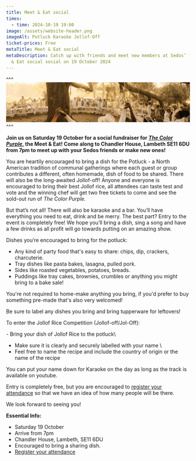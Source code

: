 ```yaml
---
title: Meet & Eat social
times:
  - time: 2024-10-19 19:00
image: /assets/website-header.png
imageAlt: Potluck Karaoke Jollof-Off
ticket-prices: Free
metaTitle: Meet & Eat social
metaDescription: Catch up with friends and meet new members at Sedos’ free Meet
  & Eat social social on 19 October 2024
---
```

^^^
![Sedos Meet & Eat social](/assets/website-header.png)
^^^ 

**Join us on Saturday 19 October for a social fundraiser for *[The Color Purple](https://www.sedos.co.uk/shows/2024-the-color-purple)*, the Meet & Eat! Come along to Chandler House, Lambeth SE11 6DU from 7pm to meet up with your Sedos friends or make new ones!** 

You are heartily encouraged to bring a dish for the Potluck - a North American tradition of communal gatherings where each guest or group contributes a different, often homemade, dish of food to be shared. There will also be the long-awaited Jollof-off! Anyone and everyone is encouraged to bring their best Jollof rice, all attendees can taste test and vote and the winning chef will get two free tickets to come and see the sold-out run of *The Color Purple.*

But that’s not all! There will also be karaoke and a bar. You’ll have everything you need to eat, drink and be merry. The best part? Entry to the event is completely free! We hope you’ll bring a dish, sing a song and have a few drinks as all profit will go towards putting on an amazing show.

Dishes you’re encouraged to bring for the potluck: 

* Any kind of party food that's easy to share: chips, dip, crackers, charcuterie.  
* Tray dishes like pasta bakes, lasagna, pulled pork.
* Sides like roasted vegetables, potatoes, breads. 
* Puddings like tray cakes, brownies, crumbles or anything you might bring to a bake sale! 

You're not required to home-make anything you bring, if you'd prefer to buy something pre-made that's also very welcomed!

Be sure to label any dishes you bring and bring tupperware for leftovers! 

To enter the Jollof Rice Competition (Jollof-off/Jol-Off): 

\- Bring your dish of Jollof Rice to the potluck\
- Make sure it is clearly and securely labelled with your name \
- Feel free to name the recipe and include the country of origin or the name of the recipe

You can put your name down for Karaoke on the day as long as the track is available on youtube. 

Entry is completely free, but you are encouraged to [register your attendance](https://sedos.ticketsolve.com/ticketbooth/shows/1173659478) so that we have an idea of how many people will be there. 

We look forward to seeing you!

**Essential Info:**

* Saturday 19 October 
* Arrive from 7pm
* Chandler House, Lambeth, SE11 6DU
* Encouraged to bring a sharing dish. 
* [Register your attendance](https://sedos.ticketsolve.com/ticketbooth/shows/1173659478)